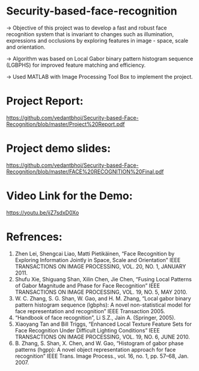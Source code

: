 # Security-based-face-recognition
-> Objective of this project was to develop a fast and robust face recognition system that is invariant to changes such as illumination, expressions and occlusions by exploring features in image - space, scale and orientation. 

-> Algorithm was based on Local Gabor binary pattern histogram sequence (LGBPHS) for improved feature matching and efficiency. 

-> Used MATLAB with Image Processing Tool Box to implement the project.

# Project Report:
https://github.com/vedantbhoj/Security-based-Face-Recognition/blob/master/Project%20Report.pdf

# Project demo slides:
https://github.com/vedantbhoj/Security-based-Face-Recognition/blob/master/FACE%20RECOGNITION%20Final.pdf

# Video Link for the Demo:
https://youtu.be/ijZ7sdxD0Xo

# Refrences:
1) Zhen Lei, Shengcai Liao, Matti Pietikäinen, “Face Recognition by Exploring Information Jointly in Space, Scale and Orientation” IEEE TRANSACTIONS ON  IMAGE PROCESSING, VOL. 20, NO. 1, JANUARY 2011.
2) Shufu Xie, Shiguang Shan, Xilin Chen, Jie Chen, “Fusing Local Patterns of Gabor Magnitude and Phase for Face Recognition” IEEE TRANSACTIONS ON IMAGE PROCESSING, VOL. 19, NO. 5, MAY 2010. 
3)  W. C. Zhang, S. G. Shan, W. Gao, and H. M. Zhang, “Local gabor binary pattern histogram sequence (lgbphs): A novel non-statistical model for face representation and recognition” IEEE Transaction 2005.  
4) “Handbook of face recognition”, Li S.Z., Jain A. (Springer, 2005). 
5) Xiaoyang Tan and Bill Triggs, “Enhanced Local Texture Feature Sets for Face Recognition Under Difficult Lighting Conditions” IEEE TRANSACTIONS ON IMAGE PROCESSING, VOL. 19, NO. 6, JUNE 2010.  
6)  B. Zhang, S. Shan, X. Chen, and W. Gao, “Histogram of gabor phase patterns (hgpp): A novel object representation approach for face recognition” IEEE Trans. Image Process., vol. 16, no. 1, pp. 57–68, Jan. 2007. 

